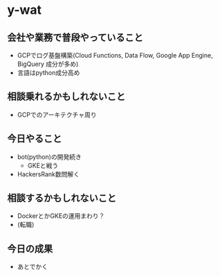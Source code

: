 # y-wat

## 会社や業務で普段やっていること
- GCPでログ基盤構築(Cloud Functions, Data Flow, Google App Engine, BigQuery 成分が多め)
- 言語はpython成分高め

## 相談乗れるかもしれないこと
- GCPでのアーキテクチャ周り

## 今日やること
- bot(python)の開発続き
  - GKEと戦う
- HackersRank数問解く

## 相談するかもしれないこと
- DockerとかGKEの運用まわり？
- (転職)

## 今日の成果
- あとでかく